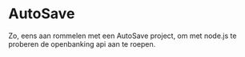 AutoSave
=======================

Zo, eens aan rommelen met een AutoSave project, om met node.js te proberen 
de openbanking api aan te roepen.
